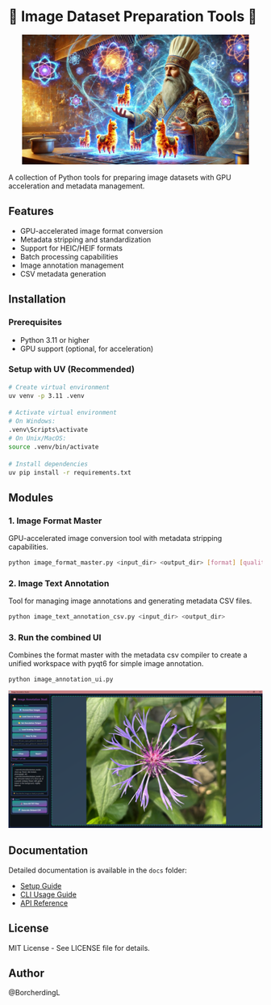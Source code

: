 # 🤖 Image Dataset Preparation Tools 🤖  
<p align="center">  
  <img src="https://raw.githubusercontent.com/Ollama-Agent-Roll-Cage/oarc-image-annotation-ui/main/assets/wizardPic.png" alt="OARC img anno wizard" width="450"/>  
</p>

A collection of Python tools for preparing image datasets with GPU acceleration and metadata management.

## Features

- GPU-accelerated image format conversion
- Metadata stripping and standardization
- Support for HEIC/HEIF formats
- Batch processing capabilities
- Image annotation management
- CSV metadata generation

## Installation

### Prerequisites

- Python 3.11 or higher
- GPU support (optional, for acceleration)

### Setup with UV (Recommended)

```bash
# Create virtual environment
uv venv -p 3.11 .venv

# Activate virtual environment
# On Windows:
.venv\Scripts\activate
# On Unix/MacOS:
source .venv/bin/activate

# Install dependencies
uv pip install -r requirements.txt
```

## Modules

### 1. Image Format Master
GPU-accelerated image conversion tool with metadata stripping capabilities.

```bash
python image_format_master.py <input_dir> <output_dir> [format] [quality]
```

### 2. Image Text Annotation
Tool for managing image annotations and generating metadata CSV files.

```bash
python image_text_annotation_csv.py <input_dir> <output_dir>
```

### 3. Run the combined UI
Combines the format master with the metadata csv compiler to create a unified workspace with pyqt6 for simple image annotation.

```bash
python image_annotation_ui.py
```

<p align="center">  
  <img src="https://raw.githubusercontent.com/Ollama-Agent-Roll-Cage/oarc-image-annotation-ui/main/assets/imagePrepUiExample.png" alt="OARC img anno ui" width="750"/>  
</p>

## Documentation

Detailed documentation is available in the `docs` folder:
- [Setup Guide](docs/setup.md)
- [CLI Usage Guide](docs/cli_usage.md)
- [API Reference](docs/api_reference.md)

## License

MIT License - See LICENSE file for details.

## Author

@BorcherdingL
